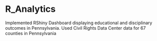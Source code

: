 # R_Analytics
Implemented RShiny Dashboard displaying educational and disciplinary outcomes in Pennsylvania. Used Civil Rights Data Center data for 67 counties in Pennsylvania
